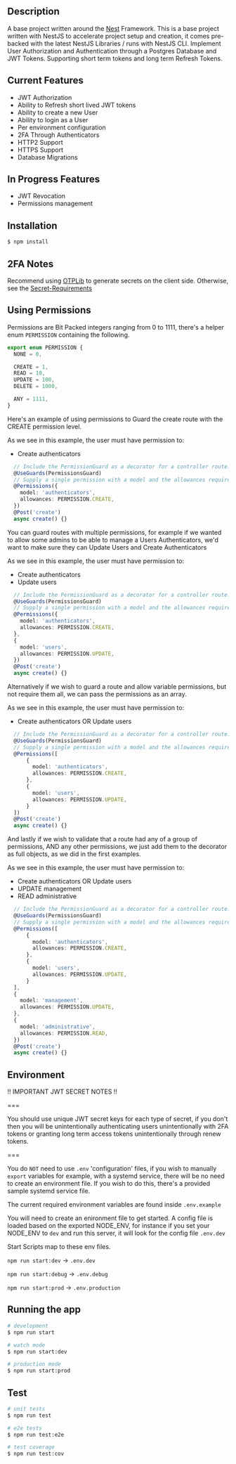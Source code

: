 ## Description

A base project written around the [Nest](https://github.com/nestjs/nest) Framework.
This is a base project written with NestJS to accelerate project setup and creation, it comes pre-backed with the latest NestJS Libraries / runs with NestJS CLI. Implement User Authorization and Authentication through a Postgres Database and JWT Tokens. Supporting short term tokens and long term Refresh Tokens.

## Current Features

- JWT Authorization
- Ability to Refresh short lived JWT tokens
- Ability to create a new User
- Ability to login as a User
- Per environment configuration
- 2FA Through Authenticators
- HTTP2 Support
- HTTPS Support
- Database Migrations

## In Progress Features

- JWT Revocation
- Permissions management

## Installation

```bash
$ npm install
```

## 2FA Notes

Recommend using [OTPLib](https://www.npmjs.com/package/otplib) to generate secrets on the client side.
Otherwise, see the [Secret-Requirements](https://www.npmjs.com/package/otplib#difference-between-authenticator-and-totp)

## Using Permissions

Permissions are Bit Packed integers ranging from 0 to 1111, there's a helper enum `PERMISSION` containing the following.

```ts
export enum PERMISSION {
  NONE = 0,

  CREATE = 1,
  READ = 10,
  UPDATE = 100,
  DELETE = 1000,

  ANY = 1111,
}
```

Here's an example of using permissions to Guard the create route with the CREATE permission level.

As we see in this example, the user must have permission to:

- Create authenticators

```ts
  // Include the PermissionGuard as a decorator for a controller route.
  @UseGuards(PermissionsGuard)
  // Supply a single permission with a model and the allowances required for the route.
  @Permissions({
    model: 'authenticators',
    allowances: PERMISSION.CREATE,
  })
  @Post('create')
  async create() {}
```

You can guard routes with multiple permissions, for example if we wanted to allow some admins to be able to manage a Users Authenticators, we'd want to make sure they can Update Users and Create Authenticators

As we see in this example, the user must have permission to:

- Create authenticators
- Update users

```ts
  // Include the PermissionGuard as a decorator for a controller route.
  @UseGuards(PermissionsGuard)
  // Supply a single permission with a model and the allowances required for the route.
  @Permissions({
    model: 'authenticators',
    allowances: PERMISSION.CREATE,
  },
  {
    model: 'users',
    allowances: PERMISSION.UPDATE,
  })
  @Post('create')
  async create() {}
```

Alternatively if we wish to guard a route and allow variable permissions, but not require them all, we can pass the permissions as an array.

As we see in this example, the user must have permission to:

- Create authenticators OR Update users

```ts
  // Include the PermissionGuard as a decorator for a controller route.
  @UseGuards(PermissionsGuard)
  // Supply a single permission with a model and the allowances required for the route.
  @Permissions([
      {
        model: 'authenticators',
        allowances: PERMISSION.CREATE,
      },
      {
        model: 'users',
        allowances: PERMISSION.UPDATE,
      }
  ])
  @Post('create')
  async create() {}
```

And lastly if we wish to validate that a route had any of a group of permissions, AND any other permissions, we just add them to the decorator as full objects, as we did in the first examples.

As we see in this example, the user must have permission to:

- Create authenticators OR Update users
- UPDATE management
- READ administrative

```ts
  // Include the PermissionGuard as a decorator for a controller route.
  @UseGuards(PermissionsGuard)
  // Supply a single permission with a model and the allowances required for the route.
  @Permissions([
      {
        model: 'authenticators',
        allowances: PERMISSION.CREATE,
      },
      {
        model: 'users',
        allowances: PERMISSION.UPDATE,
      }
  ],
  {
    model: 'management',
    allowances: PERMISSION.UPDATE,
  },
  {
    model: 'administrative',
    allowances: PERMISSION.READ,
  })
  @Post('create')
  async create() {}
```

## Environment

!! IMPORTANT JWT SECRET NOTES !!

===

You should use unique JWT secret keys for each type of secret, if you don't then you will be unintentionally authenticating users unintentionally with 2FA tokens or granting long term access tokens unintentionally through renew tokens.

===

You do `NOT` need to use `.env` 'configuration' files, if you wish to manually `export` variables for example, with a systemd service, there will be no need to create an environment file. If you wish to do this, there's a provided sample systemd service file.

The current required environment variables are found inside `.env.example`

You will need to create an enironment file to get started.
A config file is loaded based on the exported NODE_ENV, for instance
if you set your NODE_ENV to `dev` and run this server,
it will look for the config file `.env.dev`

Start Scripts map to these env files.

`npm run start:dev` -> `.env.dev`

`npm run start:debug` -> `.env.debug`

`npm run start:prod` -> `.env.production`

## Running the app

```bash
# development
$ npm run start

# watch mode
$ npm run start:dev

# production mode
$ npm run start:prod
```

## Test

```bash
# unit tests
$ npm run test

# e2e tests
$ npm run test:e2e

# test coverage
$ npm run test:cov
```
